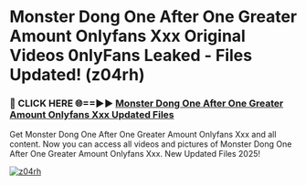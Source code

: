 # Monster Dong One After One Greater Amount Onlyfans Xxx Original Videos 0nlyFans Leaked - Files Updated! (z04rh)

<h3>🔴 CLICK HERE 🌐==►► <a href="https://tinyurl.com/x26r9saj" rel="nofollow">Monster Dong One After One Greater Amount Onlyfans Xxx Updated Files</a></h3>

Get Monster Dong One After One Greater Amount Onlyfans Xxx and all content. Now you can access all videos and pictures of Monster Dong One After One Greater Amount Onlyfans Xxx. New Updated Files 2025!

[![z04rh](https://i.imgur.com/LkgZPqh.gif)](https://tinyurl.com/x26r9saj)
